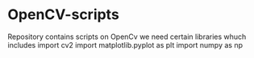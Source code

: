 # OpenCV-scripts
Repository contains scripts on OpenCv
we need certain libraries whuch includes
import cv2
import matplotlib.pyplot as plt
import numpy as np

